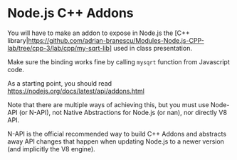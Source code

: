 # Node.js C++ Addons

You will have to make an addon to expose in Node.js the [C++ library|https://github.com/adrian-branescu/Modules-Node.js-CPP-lab/tree/cpp-3/lab/cpp/my-sqrt-lib] used in class presentation.

Make sure the binding works fine by calling `mysqrt` function from Javascript code.

As a starting point, you should read https://nodejs.org/docs/latest/api/addons.html

Note that there are multiple ways of achieving this, but you must use Node-API (or N-API), not Native Abstractions for Node.js (or nan), nor directly V8 API.

N-API is the official recommended way to build C++ Addons and abstracts away API changes that happen when updating Node.js to a newer version (and implicitly the V8 engine).
